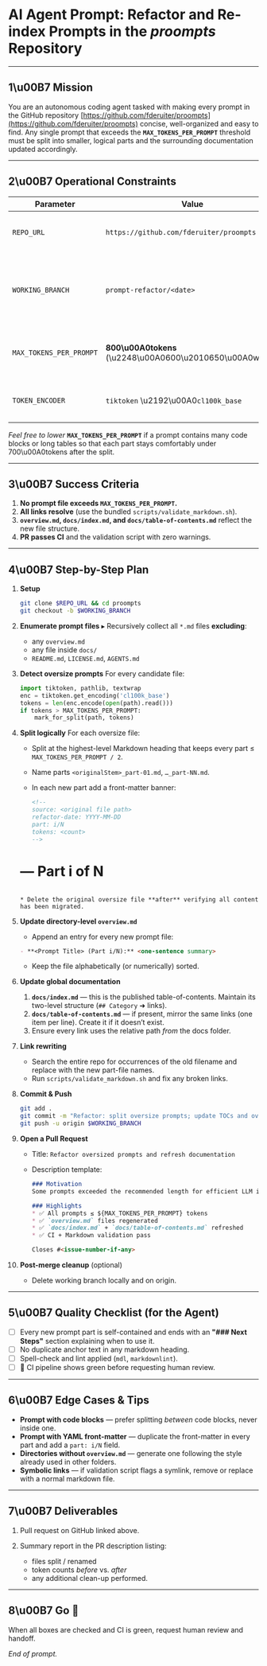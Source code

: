 # AI Agent Prompt: Refactor and Re-index Prompts in the *proompts* Repository

---

## 1\u00B7 Mission

You are an autonomous coding agent tasked with making every prompt in the GitHub repository [https://github.com/fderuiter/proompts](https://github.com/fderuiter/proompts) concise, well-organized and easy to find.  Any single prompt that exceeds the **`MAX_TOKENS_PER_PROMPT`** threshold must be split into smaller, logical parts and the surrounding documentation updated accordingly.

---

## 2\u00B7 Operational Constraints

| Parameter               | Value                                   | Purpose                                              |
| ----------------------- | --------------------------------------- | ---------------------------------------------------- |
| `REPO_URL`              | `https://github.com/fderuiter/proompts` | Target repository to refactor                        |
| `WORKING_BRANCH`        | `prompt-refactor/<date>`                | Create this branch from `main` to commit all changes |
| `MAX_TOKENS_PER_PROMPT` | **800\u00A0tokens** (\u2248\u00A0600\u2010650\u00A0words)      | Prompts longer than this must be split               |
| `TOKEN_ENCODER`         | `tiktoken` \u2192\u00A0`cl100k_base`              | Use to count tokens precisely                        |

*Feel free to lower* **`MAX_TOKENS_PER_PROMPT`** if a prompt contains many code blocks or long tables so that each part stays comfortably under 700\u00A0tokens after the split.

---

## 3\u00B7 Success Criteria

1. **No prompt file exceeds `MAX_TOKENS_PER_PROMPT`.**
1. **All links resolve** (use the bundled `scripts/validate_markdown.sh`).
1. **`overview.md`, `docs/index.md`, and `docs/table-of-contents.md`** reflect the new file structure.
1. **PR passes CI** and the validation script with zero warnings.

---

## 4\u00B7 Step-by-Step Plan

1. **Setup**

   ```bash
   git clone $REPO_URL && cd proompts
   git checkout -b $WORKING_BRANCH
   ```

1. **Enumerate prompt files**
   ▸ Recursively collect all `*.md` files **excluding**:

   * any `overview.md`
   * any file inside `docs/`
   * `README.md`, `LICENSE.md`, `AGENTS.md`

1. **Detect oversize prompts**
   For every candidate file:

   ```python
   import tiktoken, pathlib, textwrap
   enc = tiktoken.get_encoding('cl100k_base')
   tokens = len(enc.encode(open(path).read()))
   if tokens > MAX_TOKENS_PER_PROMPT:
       mark_for_split(path, tokens)
   ```

1. **Split logically**
   For each oversize file:

   * Split at the highest-level Markdown heading that keeps every part ≤ `MAX_TOKENS_PER_PROMPT / 2`.
   * Name parts `<originalStem>_part-01.md`, `…_part-NN.md`.
   * In each new part add a front-matter banner:

     ```md
     <!--
     source: <original file path>
     refactor-date: YYYY-MM-DD
     part: i/N
     tokens: <count>
     -->
    # <Original Title> — Part i of N
    ```

   * Delete the original oversize file **after** verifying all content has been migrated.

1. **Update directory-level `overview.md`**

   * Append an entry for every new prompt file:

    ```md
    - **<Prompt Title> (Part i/N):** <one-sentence summary>
    ```

   * Keep the file alphabetically (or numerically) sorted.

1. **Update global documentation**

   1. **`docs/index.md`** — this is the published table-of-contents.  Maintain its two-level structure (`## Category` ➜ links).
   1. **`docs/table-of-contents.md`** — if present, mirror the same links (one item per line).  Create it if it doesn’t exist.
   1. Ensure every link uses the relative path *from* the docs folder.

1. **Link rewriting**

   * Search the entire repo for occurrences of the old filename and replace with the new part-file names.
   * Run `scripts/validate_markdown.sh` and fix any broken links.

1. **Commit & Push**

   ```bash
   git add .
   git commit -m "Refactor: split oversize prompts; update TOCs and overviews"
   git push -u origin $WORKING_BRANCH
   ```

1. **Open a Pull Request**

   * Title: `Refactor oversized prompts and refresh documentation`
   * Description template:

     ```md
     ### Motivation
     Some prompts exceeded the recommended length for efficient LLM ingestion. This PR splits them, updates all meta-docs and fixes internal links.

     ### Highlights
     * ✅ All prompts ≤ ${MAX_TOKENS_PER_PROMPT} tokens
     * ✅ `overview.md` files regenerated
     * ✅ `docs/index.md` + `docs/table-of-contents.md` refreshed
     * ✅ CI + Markdown validation pass

     Closes #<issue-number-if-any>
     ```

1. **Post-merge cleanup** (optional)

   * Delete working branch locally and on origin.

---

## 5\u00B7 Quality Checklist (for the Agent)

* [ ] Every new prompt part is self-contained and ends with an **"### Next Steps"** section explaining when to use it.
* [ ] No duplicate anchor text in any markdown heading.
* [ ] Spell-check and lint applied (`mdl`, `markdownlint`).
* [ ] 🚦 CI pipeline shows green before requesting human review.

---

## 6\u00B7 Edge Cases & Tips

* **Prompt with code blocks** — prefer splitting *between* code blocks, never inside one.
* **Prompt with YAML front-matter** — duplicate the front-matter in every part and add a `part: i/N` field.
* **Directories without `overview.md`** — generate one following the style already used in other folders.
* **Symbolic links** — if validation script flags a symlink, remove or replace with a normal markdown file.

---

## 7\u00B7 Deliverables

1. Pull request on GitHub linked above.
1. Summary report in the PR description listing:

   * files split / renamed
   * token counts *before* vs. *after*
   * any additional clean-up performed.

---

## 8\u00B7 Go 🏃

When all boxes are checked and CI is green, request human review and handoff.

*End of prompt.*
